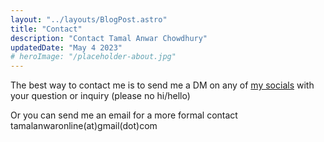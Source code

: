```yaml
---
layout: "../layouts/BlogPost.astro"
title: "Contact"
description: "Contact Tamal Anwar Chowdhury"
updatedDate: "May 4 2023"
# heroImage: "/placeholder-about.jpg"
---
```


The best way to contact me is to send me a DM on any of [my socials](/#socials) with your question or inquiry (please no hi/hello)

Or you can send me an email for a more formal contact tamalanwaronline(at)gmail(dot)com

